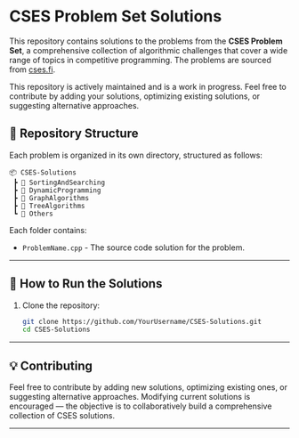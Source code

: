 # CSES Problem Set Solutions

This repository contains solutions to the problems from the **CSES Problem Set**, a comprehensive collection of algorithmic challenges that cover a wide range of topics in competitive programming. The problems are sourced from [cses.fi](https://cses.fi/).

This repository is actively maintained and is a work in progress. Feel free to contribute by adding your solutions, optimizing existing solutions, or suggesting alternative approaches.

## 📁 Repository Structure

Each problem is organized in its own directory, structured as follows:

```
📦 CSES-Solutions
 ┣ 📂 SortingAndSearching
 ┣ 📂 DynamicProgramming
 ┣ 📂 GraphAlgorithms
 ┣ 📂 TreeAlgorithms
 ┗ 📂 Others
```

Each folder contains:

* `ProblemName.cpp` - The source code solution for the problem.


---

## 🚀 How to Run the Solutions

1. Clone the repository:

   ```bash
   git clone https://github.com/YourUsername/CSES-Solutions.git
   cd CSES-Solutions
   ```



---

## 💡 Contributing

Feel free to contribute by adding new solutions, optimizing existing ones, or suggesting alternative approaches. Modifying current solutions is encouraged — the objective is to collaboratively build a comprehensive collection of CSES solutions.

---


